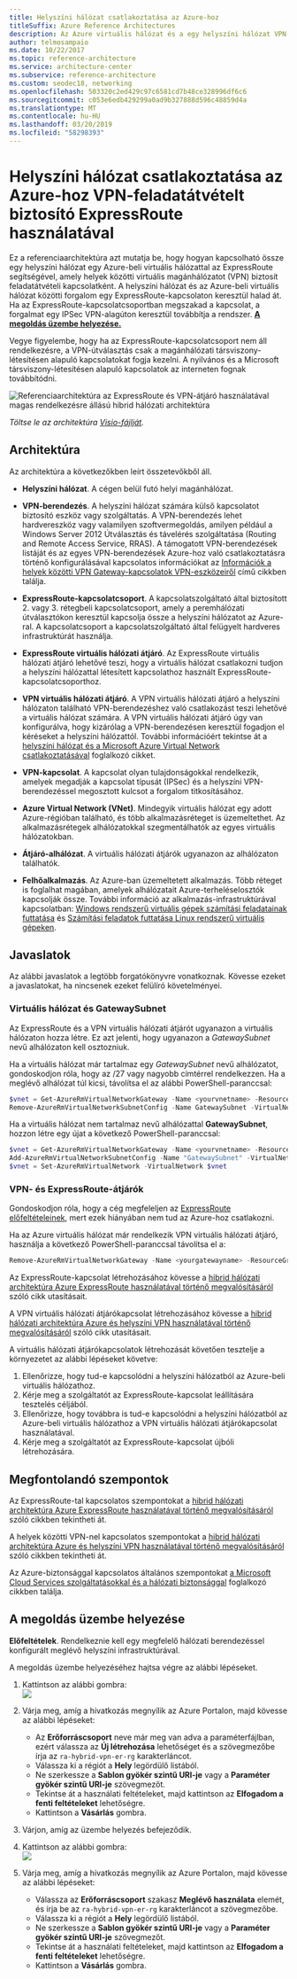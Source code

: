 ```yaml
---
title: Helyszíni hálózat csatlakoztatása az Azure-hoz
titleSuffix: Azure Reference Architectures
description: Az Azure virtuális hálózat és a egy helyszíni hálózat VPN-átjáróval feladatátvételt biztosító ExpressRoute használatával összekapcsolt kiterjedő magas rendelkezésre állású és biztonságos helyek közötti hálózati architektúra megvalósítása.
author: telmosampaio
ms.date: 10/22/2017
ms.topic: reference-architecture
ms.service: architecture-center
ms.subservice: reference-architecture
ms.custom: seodec18, networking
ms.openlocfilehash: 503320c2ed429c97c6581cd7b48ce328996df6c6
ms.sourcegitcommit: c053e6edb429299a0ad9b327888d596c48859d4a
ms.translationtype: MT
ms.contentlocale: hu-HU
ms.lasthandoff: 03/20/2019
ms.locfileid: "58298393"
---
```

# <a name="connect-an-on-premises-network-to-azure-using-expressroute-with-vpn-failover"></a>Helyszíni hálózat csatlakoztatása az Azure-hoz VPN-feladatátvételt biztosító ExpressRoute használatával

Ez a referenciaarchitektúra azt mutatja be, hogy hogyan kapcsolható össze egy helyszíni hálózat egy Azure-beli virtuális hálózattal az ExpressRoute segítségével, amely helyek közötti virtuális magánhálózatot (VPN) biztosít feladatátvételi kapcsolatként. A helyszíni hálózat és az Azure-beli virtuális hálózat közötti forgalom egy ExpressRoute-kapcsolaton keresztül halad át. Ha az ExpressRoute-kapcsolatcsoportban megszakad a kapcsolat, a forgalmat egy IPSec VPN-alagúton keresztül továbbítja a rendszer. [**A megoldás üzembe helyezése.**](#deploy-the-solution)

Vegye figyelembe, hogy ha az ExpressRoute-kapcsolatcsoport nem áll rendelkezésre, a VPN-útválasztás csak a magánhálózati társviszony-létesítésen alapuló kapcsolatokat fogja kezelni. A nyilvános és a Microsoft társviszony-létesítésen alapuló kapcsolatok az interneten fognak továbbítódni.

![Referenciaarchitektúra az ExpressRoute és VPN-átjáró használatával magas rendelkezésre állású hibrid hálózati architektúra](./images/expressroute-vpn-failover.png)

*Töltse le az architektúra [Visio-fájlját][visio-download].*

## <a name="architecture"></a>Architektúra

Az architektúra a következőkben leírt összetevőkből áll.

- **Helyszíni hálózat**. A cégen belül futó helyi magánhálózat.

- **VPN-berendezés**. A helyszíni hálózat számára külső kapcsolatot biztosító eszköz vagy szolgáltatás. A VPN-berendezés lehet hardvereszköz vagy valamilyen szoftvermegoldás, amilyen például a Windows Server 2012 Útválasztás és távelérés szolgáltatása (Routing and Remote Access Service, RRAS). A támogatott VPN-berendezések listáját és az egyes VPN-berendezések Azure-hoz való csatlakoztatásra történő konfigurálásával kapcsolatos információkat az [Információk a helyek közötti VPN Gateway-kapcsolatok VPN-eszközeiről][vpn-appliance] című cikkben találja.

- **ExpressRoute-kapcsolatcsoport**. A kapcsolatszolgáltató által biztosított 2. vagy 3. rétegbeli kapcsolatcsoport, amely a peremhálózati útválasztókon keresztül kapcsolja össze a helyszíni hálózatot az Azure-ral. A kapcsolatcsoport a kapcsolatszolgáltató által felügyelt hardveres infrastruktúrát használja.

- **ExpressRoute virtuális hálózati átjáró**. Az ExpressRoute virtuális hálózati átjáró lehetővé teszi, hogy a virtuális hálózat csatlakozni tudjon a helyszíni hálózattal létesített kapcsolathoz használt ExpressRoute-kapcsolatcsoporthoz.

- **VPN virtuális hálózati átjáró**. A VPN virtuális hálózati átjáró a helyszíni hálózaton található VPN-berendezéshez való csatlakozást teszi lehetővé a virtuális hálózat számára. A VPN virtuális hálózati átjáró úgy van konfigurálva, hogy kizárólag a VPN-berendezésen keresztül fogadjon el kéréseket a helyszíni hálózattól. További információért tekintse át a [helyszíni hálózat és a Microsoft Azure Virtual Network csatlakoztatásával][connect-to-an-Azure-vnet] foglalkozó cikket.

- **VPN-kapcsolat**. A kapcsolat olyan tulajdonságokkal rendelkezik, amelyek megadják a kapcsolat típusát (IPSec) és a helyszíni VPN-berendezéssel megosztott kulcsot a forgalom titkosításához.

- **Azure Virtual Network (VNet)**. Mindegyik virtuális hálózat egy adott Azure-régióban található, és több alkalmazásréteget is üzemeltethet. Az alkalmazásrétegek alhálózatokkal szegmentálhatók az egyes virtuális hálózatokban.

- **Átjáró-alhálózat**. A virtuális hálózati átjárók ugyanazon az alhálózaton találhatók.

- **Felhőalkalmazás**. Az Azure-ban üzemeltetett alkalmazás. Több réteget is foglalhat magában, amelyek alhálózatait Azure-terheléselosztók kapcsolják össze. További információ az alkalmazás-infrastruktúrával kapcsolatban: [Windows rendszerű virtuális gépek számítási feladatainak futtatása][windows-vm-ra] és [Számítási feladatok futtatása Linux rendszerű virtuális gépeken][linux-vm-ra].

## <a name="recommendations"></a>Javaslatok

Az alábbi javaslatok a legtöbb forgatókönyvre vonatkoznak. Kövesse ezeket a javaslatokat, ha nincsenek ezeket felülíró követelményei.

### <a name="vnet-and-gatewaysubnet"></a>Virtuális hálózat és GatewaySubnet

Az ExpressRoute és a VPN virtuális hálózati átjárót ugyanazon a virtuális hálózaton hozza létre. Ez azt jelenti, hogy ugyanazon a *GatewaySubnet* nevű alhálózaton kell osztozniuk.

Ha a virtuális hálózat már tartalmaz egy *GatewaySubnet* nevű alhálózatot, gondoskodjon róla, hogy az /27 vagy nagyobb címtérrel rendelkezzen. Ha a meglévő alhálózat túl kicsi, távolítsa el az alábbi PowerShell-paranccsal:

```powershell
$vnet = Get-AzureRmVirtualNetworkGateway -Name <yourvnetname> -ResourceGroupName <yourresourcegroup>
Remove-AzureRmVirtualNetworkSubnetConfig -Name GatewaySubnet -VirtualNetwork $vnet
```

Ha a virtuális hálózat nem tartalmaz nevű alhálózattal **GatewaySubnet**, hozzon létre egy újat a következő PowerShell-paranccsal:

```powershell
$vnet = Get-AzureRmVirtualNetworkGateway -Name <yourvnetname> -ResourceGroupName <yourresourcegroup>
Add-AzureRmVirtualNetworkSubnetConfig -Name "GatewaySubnet" -VirtualNetwork $vnet -AddressPrefix "10.200.255.224/27"
$vnet = Set-AzureRmVirtualNetwork -VirtualNetwork $vnet
```

### <a name="vpn-and-expressroute-gateways"></a>VPN- és ExpressRoute-átjárók

Gondoskodjon róla, hogy a cég megfeleljen az [ExpressRoute előfeltételeinek][expressroute-prereq], mert ezek hiányában nem tud az Azure-hoz csatlakozni.

Ha az Azure virtuális hálózat már rendelkezik VPN virtuális hálózati átjáró, használja a következő PowerShell-paranccsal távolítsa el a:

```powershell
Remove-AzureRmVirtualNetworkGateway -Name <yourgatewayname> -ResourceGroupName <yourresourcegroup>
```

Az ExpressRoute-kapcsolat létrehozásához kövesse a [hibrid hálózati architektúra Azure ExpressRoute használatával történő megvalósításáról][implementing-expressroute] szóló cikk utasításait.

A VPN virtuális hálózati átjárókapcsolat létrehozásához kövesse a [hibrid hálózati architektúra Azure és helyszíni VPN használatával történő megvalósításáról][implementing-vpn] szóló cikk utasításait.

A virtuális hálózati átjárókapcsolatok létrehozását követően tesztelje a környezetet az alábbi lépéseket követve:

1. Ellenőrizze, hogy tud-e kapcsolódni a helyszíni hálózatból az Azure-beli virtuális hálózathoz.
2. Kérje meg a szolgáltatót az ExpressRoute-kapcsolat leállítására tesztelés céljából.
3. Ellenőrizze, hogy továbbra is tud-e kapcsolódni a helyszíni hálózatból az Azure-beli virtuális hálózathoz a VPN virtuális hálózati átjárókapcsolat használatával.
4. Kérje meg a szolgáltatót az ExpressRoute-kapcsolat újbóli létrehozására.

## <a name="considerations"></a>Megfontolandó szempontok

Az ExpressRoute-tal kapcsolatos szempontokat a [hibrid hálózati architektúra Azure ExpressRoute használatával történő megvalósításáról][guidance-expressroute] szóló cikkben tekintheti át.

A helyek közötti VPN-nel kapcsolatos szempontokat a [hibrid hálózati architektúra Azure és helyszíni VPN használatával történő megvalósításáról][guidance-vpn] szóló cikkben tekintheti át.

Az Azure-biztonsággal kapcsolatos általános szempontokat [a Microsoft Cloud Services szolgáltatásokkal és a hálózati biztonsággal][best-practices-security] foglalkozó cikkben találja.

## <a name="deploy-the-solution"></a>A megoldás üzembe helyezése

**Előfeltételek**. Rendelkeznie kell egy megfelelő hálózati berendezéssel konfigurált meglévő helyszíni infrastruktúrával.

A megoldás üzembe helyezéséhez hajtsa végre az alábbi lépéseket.

<!-- markdownlint-disable MD033 -->

1. Kattintson az alábbi gombra:<br><a href="https://portal.azure.com/#create/Microsoft.Template/uri/https%3A%2F%2Fraw.githubusercontent.com%2Fmspnp%2Freference-architectures%2Fmaster%2Fhybrid-networking%2Fexpressroute-vpn-failover%2Fazuredeploy.json" target="_blank"><img src="https://azuredeploy.net/deploybutton.png"/></a>

2. Várja meg, amíg a hivatkozás megnyílik az Azure Portalon, majd kövesse az alábbi lépéseket:
   - Az **Erőforráscsoport** neve már meg van adva a paraméterfájlban, ezért válassza az **Új létrehozása** lehetőséget és a szövegmezőbe írja az `ra-hybrid-vpn-er-rg` karakterláncot.
   - Válassza ki a régiót a **Hely** legördülő listából.
   - Ne szerkessze a **Sablon gyökér szintű URI-je** vagy a **Paraméter gyökér szintű URI-je** szövegmezőt.
   - Tekintse át a használati feltételeket, majd kattintson az **Elfogadom a fenti feltételeket** lehetőségre.
   - Kattintson a **Vásárlás** gombra.

3. Várjon, amíg az üzembe helyezés befejeződik.

4. Kattintson az alábbi gombra:<br><a href="https://portal.azure.com/#create/Microsoft.Template/uri/https%3A%2F%2Fraw.githubusercontent.com%2Fmspnp%2Freference-architectures%2Fmaster%2Fhybrid-networking%2Fexpressroute-vpn-failover%2Fazuredeploy-expressRouteCircuit.json" target="_blank"><img src="https://azuredeploy.net/deploybutton.png"/></a>

5. Várja meg, amíg a hivatkozás megnyílik az Azure Portalon, majd kövesse az alábbi lépéseket:
   - Válassza az **Erőforráscsoport** szakasz **Meglévő használata** elemét, és írja be az `ra-hybrid-vpn-er-rg` karakterláncot a szövegmezőbe.
   - Válassza ki a régiót a **Hely** legördülő listából.
   - Ne szerkessze a **Sablon gyökér szintű URI-je** vagy a **Paraméter gyökér szintű URI-je** szövegmezőt.
   - Tekintse át a használati feltételeket, majd kattintson az **Elfogadom a fenti feltételeket** lehetőségre.
   - Kattintson a **Vásárlás** gombra.

<!-- markdownlint-enable MD033 -->

<!-- links -->

[windows-vm-ra]: ../virtual-machines-windows/index.md
[linux-vm-ra]: ../virtual-machines-linux/index.md
[resource-manager-overview]: /azure/azure-resource-manager/resource-group-overview
[vpn-appliance]: /azure/vpn-gateway/vpn-gateway-about-vpn-devices
[azure-vpn-gateway]: /azure/vpn-gateway/vpn-gateway-about-vpngateways
[connect-to-an-Azure-vnet]: https://technet.microsoft.com/library/dn786406.aspx
[expressroute-prereq]: /azure/expressroute/expressroute-prerequisites
[implementing-expressroute]: ./expressroute.md
[implementing-vpn]: ./vpn.md
[guidance-expressroute]: ./expressroute.md
[guidance-vpn]: ./vpn.md
[best-practices-security]: /azure/best-practices-network-security
[visio-download]: https://archcenter.blob.core.windows.net/cdn/hybrid-network-architectures.vsdx
